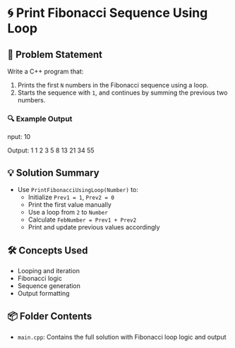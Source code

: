 # 🌀 Print Fibonacci Sequence Using Loop

## 🧩 Problem Statement
Write a C++ program that:
1. Prints the first `N` numbers in the Fibonacci sequence using a loop.
2. Starts the sequence with `1`, and continues by summing the previous two numbers.

### 🔍 Example Output
nput: 10

Output: 1 1 2 3 5 8 13 21 34 55

## 💡 Solution Summary
- Use `PrintFibonacciUsingLoop(Number)` to:
  - Initialize `Prev1 = 1`, `Prev2 = 0`
  - Print the first value manually
  - Use a loop from `2` to `Number`
  - Calculate `FebNumber = Prev1 + Prev2`
  - Print and update previous values accordingly

## 🛠️ Concepts Used
- Looping and iteration
- Fibonacci logic
- Sequence generation
- Output formatting

## 📦 Folder Contents
- `main.cpp`: Contains the full solution with Fibonacci loop logic and output
